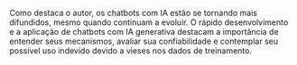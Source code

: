 Como destaca o autor, os chatbots com IA estão se tornando mais difundidos, mesmo quando continuam a evoluir. O rápido desenvolvimento e a aplicação de chatbots com IA generativa destacam a importância de entender seus mecanismos, avaliar sua confiabilidade e contemplar seu possível uso indevido devido a vieses nos dados de treinamento.